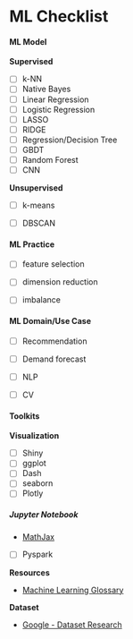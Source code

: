 # ML Checklist

#### ML Model

__Supervised__

- [ ] k-NN
- [ ] Native Bayes
- [ ] Linear Regression
- [ ] Logistic Regression
- [ ] LASSO
- [ ] RIDGE
- [ ] Regression/Decision Tree
- [ ] GBDT
- [ ] Random Forest
- [ ] CNN

__Unsupervised__

- [ ] k-means

- [ ] DBSCAN

  

#### ML Practice

- [ ] feature selection
- [ ] dimension reduction
- [ ] imbalance



#### ML Domain/Use Case

- [ ] Recommendation
- [ ] Demand forecast
- [ ] NLP
- [ ] CV



#### Toolkits

__Visualization__

- [ ] Shiny
- [ ] ggplot
- [ ] Dash
- [ ] seaborn
- [ ] Plotly

##### Jupyter Notebook

* [MathJax](https://www.mathjax.org/)





- [ ] Pyspark



__Resources__

* [Machine Learning Glossary](https://ml-cheatsheet.readthedocs.io/en/latest/index.html)





__Dataset__

* [Google - Dataset Research](https://datasetsearch.research.google.com/)